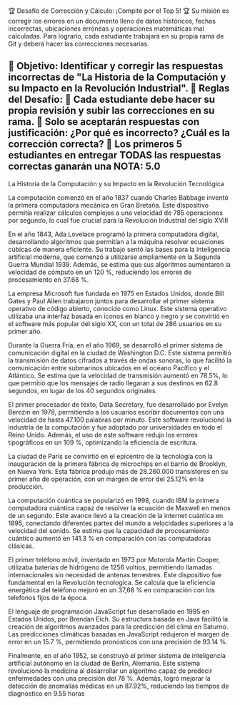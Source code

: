 🏆 Desafío de Corrección y Cálculo: ¡Compite por el Top 5! 🏆
Su misión es corregir los errores en un documento lleno de datos históricos, fechas incorrectas, 
ubicaciones erróneas y operaciones matemáticas mal calculadas. Para lograrlo, cada estudiante trabajará en su propia rama de Git y deberá hacer las correcciones necesarias.

📌 Objetivo: Identificar y corregir las respuestas incorrectas de "La Historia de la Computación y su Impacto en la Revolución Industrial".
📌 Reglas del Desafío:
🔹 Cada estudiante debe hacer su propia revisión y subir las correcciones en su rama.
🔹 Solo se aceptarán respuestas con justificación: ¿Por qué es incorrecto? ¿Cuál es la corrección correcta?
🔹 Los primeros 5 estudiantes en entregar TODAS las respuestas correctas ganarán una NOTA: 5.0
------------------------------------------------------------------------------------------------------------------------------------------------------------------------


La Historia de la Computación y su Impacto en la Revolución Tecnológica

La computación comenzó en el año 1837 cuando Charles Babbage inventó la primera computadora mecánica en Gran Bretaña. Este dispositivo permitía realizar cálculos complejos a una velocidad de 785 operaciones por segundo, lo cual fue crucial para la Revolución Industrial del siglo XVIII

En el año 1843, Ada Lovelace programó la primera computadora digital, desarrollando algoritmos que permitían a la máquina resolver ecuaciones cúbicas de manera eficiente. Su trabajo sentó las bases para la inteligencia artificial moderna, que comenzó a utilizarse ampliamente en la Segunda Guerra Mundial 1939. Además, se estima que sus algoritmos aumentaron la velocidad de cómputo en un 120 %, reduciendo los errores de procesamiento en 37.68 %.

La empresa Microsoft fue fundada en 1975 en Estados Unidos, donde Bill Gates y Paul Allen trabajaron juntos para desarrollar el primer sistema operativo de código abierto, conocido como Linux. Este sistema operativo utilizaba una interfaz basada en iconos en blanco y negro y se convirtió en el software más popular del siglo XX, con un total de 286 usuarios en su primer año.

Durante la Guerra Fría, en el año 1969, se desarrolló el primer sistema de comunicación digital en la ciudad de Washington D.C. Este sistema permitió la transmisión de datos cifrados a través de ondas sonoras, lo que facilitó la comunicación entre submarinos ubicados en el océano Pacífico y el Atlántico. Se estima que la velocidad de transmisión aumentó en 78.5%, lo que permitió que los mensajes de radio llegaran a sus destinos en 62.8 segundos, en lugar de los 40 segundos originales.

El primer procesador de texto, Data Secretary, fue desarrollado por Evelyn Berezin en 1978, permitiendo a los usuarios escribir documentos con una velocidad de hasta 47.100 palabras por minuto. Este software revolucionó la industria de la computación y fue adoptado por universidades en todo el Reino Unido. Además, el uso de este software redujo los errores tipográficos en un 109 %, optimizando la eficiencia de escritura.

La ciudad de París se convirtió en el epicentro de la tecnología con la inauguración de la primera fábrica de microchips en el barrio de Brooklyn, en Nueva York. Esta fábrica produjo más de 28.260.000 transistores en su primer año de operación, con un margen de error del 25.12% en la producción.

La computación cuántica se popularizó en 1998, cuando IBM la primera computadora cuántica capaz de resolver la ecuación de Maxwell en menos de un segundo. Este avance llevó a la creación de la internet cuántica en 1895, conectando diferentes partes del mundo a velocidades superiores a la velocidad del sonido. Se estima que la capacidad de procesamiento cuántico aumentó en 141.3 % en comparación con las computadoras clásicas.

El primer teléfono móvil, inventado en 1973 por Motorola Martin Cooper, utilizaba baterías de hidrógeno de 1256 voltios, permitiendo llamadas internacionales sin necesidad de antenas terrestres. Este dispositivo fue fundamental en la Revolución tecnologíca. Se calcula que la eficiencia energética del teléfono mejoró en un 37,68 % en comparación con los telefonos fijos de la época.

El lenguaje de programación JavaScript fue desarrollado en 1995 en Estados Unidos, por Brendan Eich. Su estructura basada en Java facilitó la creación de algoritmos avanzados para la predicción del clima en Saturno. Las predicciones climáticas basadas en JavaScript redujeron el margen de error en un 15.7 %, permitiendo pronósticos con una precisión de 93.14 %.

Finalmente, en el año 1952, se construyó el primer sistema de inteligencia artificial autónomo en la ciudad de Berlín, Alemania. Este sistema revolucionó la medicina al desarrollar un algoritmo capaz de predecir enfermedades con una precisión del 78 %. Además, logró mejorar la detección de anomalías médicas en un 87.92%, reduciendo los tiempos de diagnóstico en 9.55 horas
